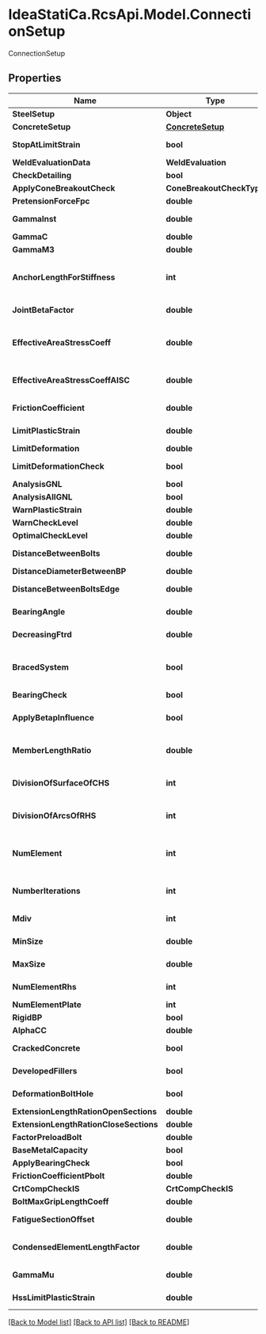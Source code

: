 # IdeaStatiCa.RcsApi.Model.ConnectionSetup
ConnectionSetup

## Properties

Name | Type | Description | Notes
------------ | ------------- | ------------- | -------------
**SteelSetup** | **Object** | ISteelSetup | [optional] 
**ConcreteSetup** | [**ConcreteSetup**](ConcreteSetup.md) |  | [optional] 
**StopAtLimitStrain** | **bool** | Stop analysis when the limit strain is reached. | [optional] 
**WeldEvaluationData** | **WeldEvaluation** |  | [optional] 
**CheckDetailing** | **bool** | Perform check of bolt positions | [optional] 
**ApplyConeBreakoutCheck** | **ConeBreakoutCheckType** |  | [optional] 
**PretensionForceFpc** | **double** | Pretension force fpc &#x3D; k * fub * As | [optional] 
**GammaInst** | **double** | Partial safety factor of instalation safety | [optional] 
**GammaC** | **double** | Partial safety factor of concrete | [optional] 
**GammaM3** | **double** | Preloaded bolts safety factor | [optional] 
**AnchorLengthForStiffness** | **int** | Length of anchor to define the anchor stiffness in analysis model, as a multiple of anchor diameter (E A /n * [d]) | [optional] 
**JointBetaFactor** | **double** | Joint coefficient βj - Used for Fjd calculation | [optional] 
**EffectiveAreaStressCoeff** | **double** | Effective area is taken from intersection of stress area and area of joined items according to EN1993-1-8 art. 6.2.5 | [optional] 
**EffectiveAreaStressCoeffAISC** | **double** | Effective area stress coefficient - Concrete loaded area: Stress cut-off is set for AISC | [optional] 
**FrictionCoefficient** | **double** | Coefficient of friction between base plate and concrete block | [optional] 
**LimitPlasticStrain** | **double** | Limit of plastic strain used in 2D plate element check | [optional] 
**LimitDeformation** | **double** | Limit deformation on closed sections | [optional] 
**LimitDeformationCheck** | **bool** | Limit deformation on closed sections check or not | [optional] 
**AnalysisGNL** | **bool** | Analysis with GNL | [optional] 
**AnalysisAllGNL** | **bool** | Analysis with All GNL | [optional] 
**WarnPlasticStrain** | **double** | Warning plastic strain | [optional] 
**WarnCheckLevel** | **double** | Warning check level | [optional] 
**OptimalCheckLevel** | **double** | Optimal check level | [optional] 
**DistanceBetweenBolts** | **double** | Limit distance between bolts as a multiple of bolt diameter | [optional] 
**DistanceDiameterBetweenBP** | **double** | Anchor pitch | [optional] 
**DistanceBetweenBoltsEdge** | **double** | Limit distance between bolt and plate edge as a multiple of bolt diameter | [optional] 
**BearingAngle** | **double** | Load distribution angle of concrete block in calculation of factor Kj | [optional] 
**DecreasingFtrd** | **double** | Decreasing Ftrd of anchors. Worse quality influence | [optional] 
**BracedSystem** | **bool** | Consider the frame system as braced for stiffness calculation. Braced system reduces horizontal displacements. | [optional] 
**BearingCheck** | **bool** | Apply bearing check including αb | [optional] 
**ApplyBetapInfluence** | **bool** | Apply βp influence in bolt shear resistance. ΕΝ 1993-1-8 chapter 3.6.1 (12) | [optional] 
**MemberLengthRatio** | **double** | A multiple of cross-section height to determine the default length of member | [optional] 
**DivisionOfSurfaceOfCHS** | **int** | Number of straight lines to substitute circle of circular tube in analysis model | [optional] 
**DivisionOfArcsOfRHS** | **int** | Number of straight lines to substitute corner arc of rectangular tubes in analysis model | [optional] 
**NumElement** | **int** | Ratio of length of decisive plate edge and Elements on edge count determines the average size of mesh element | [optional] 
**NumberIterations** | **int** | More iterations helps to find better solutions in contact elements but increases calculation time | [optional] 
**Mdiv** | **int** | Number of iteration steps to evaluate analysis divergence | [optional] 
**MinSize** | **double** | Minimal size of generated finite mesh element | [optional] 
**MaxSize** | **double** | Maximal size of generated finite mesh element | [optional] 
**NumElementRhs** | **int** | Number of mesh elements in RHS height | [optional] 
**NumElementPlate** | **int** | Number of mesh elements on plates | [optional] 
**RigidBP** | **bool** | True if rigid base plate is considered | [optional] 
**AlphaCC** | **double** | Long-term effect on fcd | [optional] 
**CrackedConcrete** | **bool** | True if cracked concrete is considered | [optional] 
**DevelopedFillers** | **bool** | True if developed fillers is considered | [optional] 
**DeformationBoltHole** | **bool** | True if bolt hole deformation is considered | [optional] 
**ExtensionLengthRationOpenSections** | **double** | ExtensionLengthRationOpenSections | [optional] 
**ExtensionLengthRationCloseSections** | **double** | ExtensionLengthRationCloseSections | [optional] 
**FactorPreloadBolt** | **double** | FactorPreloadBolt | [optional] 
**BaseMetalCapacity** | **bool** | BaseMetalCapacity | [optional] 
**ApplyBearingCheck** | **bool** | ApplyBearingCheck | [optional] 
**FrictionCoefficientPbolt** | **double** | Friction factor of slip-resistant joint | [optional] 
**CrtCompCheckIS** | **CrtCompCheckIS** |  | [optional] 
**BoltMaxGripLengthCoeff** | **double** | Max value of bolt grip | [optional] 
**FatigueSectionOffset** | **double** | Fatigue section Offset &#x3D; FatigueSectionOffset x Legsize | [optional] 
**CondensedElementLengthFactor** | **double** | Condensed element length factor (CEF). Condensed beam legth &#x3D; maxCssSize * CEF | [optional] 
**GammaMu** | **double** | Partial safety factor for Horizontal tying | [optional] 
**HssLimitPlasticStrain** | **double** | Limit plastic strain for high strength steel | [optional] 

[[Back to Model list]](../README.md#documentation-for-models) [[Back to API list]](../README.md#documentation-for-api-endpoints) [[Back to README]](../README.md)

